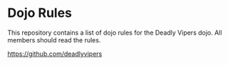 Dojo Rules
==========

This repository contains a list of dojo rules for the Deadly Vipers dojo. All members should read the rules.

https://github.com/deadlyvipers
